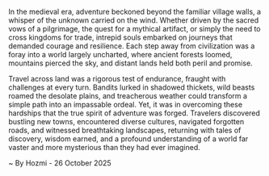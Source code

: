 
In the medieval era, adventure beckoned beyond the familiar village walls, a whisper of the unknown carried on the wind. Whether driven by the sacred vows of a pilgrimage, the quest for a mythical artifact, or simply the need to cross kingdoms for trade, intrepid souls embarked on journeys that demanded courage and resilience. Each step away from civilization was a foray into a world largely uncharted, where ancient forests loomed, mountains pierced the sky, and distant lands held both peril and promise.

Travel across land was a rigorous test of endurance, fraught with challenges at every turn. Bandits lurked in shadowed thickets, wild beasts roamed the desolate plains, and treacherous weather could transform a simple path into an impassable ordeal. Yet, it was in overcoming these hardships that the true spirit of adventure was forged. Travelers discovered bustling new towns, encountered diverse cultures, navigated forgotten roads, and witnessed breathtaking landscapes, returning with tales of discovery, wisdom earned, and a profound understanding of a world far vaster and more mysterious than they had ever imagined.

~ By Hozmi - 26 October 2025
